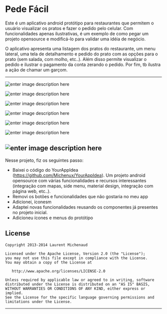 # Pede Fácil

Este é um aplicativo android protótipo para restaurantes que permitem o usuário visualizar os pratos e fazer o pedido pelo celular. Com funcionalidades apenas ilustrativas, é um exemplo de como pegar um projeto opensource e modificá-lo para validar uma idéia de negócio.

O aplicativo apresenta uma listagem dos pratos do restaurante, um menu lateral, uma tela de detalhamento e pedido do prato com as opções para o prato (sem salada, com molho, etc..). Além disso permite visualizar o pedido e ilustrar o pagamento da conta zerando o pedido. Por fim, tb ilustra a ação de chamar um garçom.

------
![enter image description here](https://s3-sa-east-1.amazonaws.com/git-hub-pedefacil/Screenshot_2016-02-09-11-12-27.png)

![enter image description here](https://s3-sa-east-1.amazonaws.com/git-hub-pedefacil/Screenshot_2016-02-09-11-12-45.png)

![enter image description here](https://s3-sa-east-1.amazonaws.com/git-hub-pedefacil/Screenshot_2016-02-09-11-12-51.png)

![enter image description here](https://s3-sa-east-1.amazonaws.com/git-hub-pedefacil/Screenshot_2016-02-09-11-13-15.png)

![enter image description here](https://s3-sa-east-1.amazonaws.com/git-hub-pedefacil/Screenshot_2016-02-09-11-13-22.png)

![enter image description here](https://s3-sa-east-1.amazonaws.com/git-hub-pedefacil/Screenshot_2016-02-09-11-13-29.png)

![enter image description here](https://s3-sa-east-1.amazonaws.com/git-hub-pedefacil/Screenshot_2016-02-09-11-13-47.png)
------

Nesse projeto, fiz os seguintes passo:
 - Baixei o código do YourAppIdea (https://github.com/Michenux/YourAppIdea). Um projeto android opensource com várias funcionalidades e recursos interessantes (integração com mapas, side menu, material design, integração com página web, etc..).
 - Removi os botões e funcionalidades que não gostaria no meu app
 - Adicionei, íconesm 
 - Adaptei novas funcionalidades reusando os componentes já presentes no projeto inicial.
 - Adicioneu ícones e menus do protótipo
 

License
-------

    Copyright 2013-2014 Laurent Michenaud

    Licensed under the Apache License, Version 2.0 (the "License");
    you may not use this file except in compliance with the License.
    You may obtain a copy of the License at

       http://www.apache.org/licenses/LICENSE-2.0

    Unless required by applicable law or agreed to in writing, software
    distributed under the License is distributed on an "AS IS" BASIS,
    WITHOUT WARRANTIES OR CONDITIONS OF ANY KIND, either express or implied.
    See the License for the specific language governing permissions and
    limitations under the License.


---

